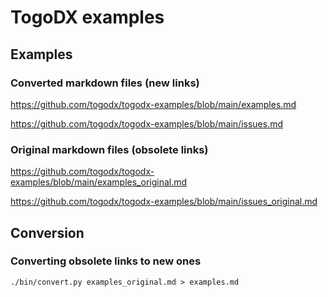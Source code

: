 # TogoDX examples

## Examples

### Converted markdown files (new links)

https://github.com/togodx/togodx-examples/blob/main/examples.md

https://github.com/togodx/togodx-examples/blob/main/issues.md

### Original markdown files (obsolete links)

https://github.com/togodx/togodx-examples/blob/main/examples_original.md

https://github.com/togodx/togodx-examples/blob/main/issues_original.md

## Conversion
### Converting obsolete links to new ones
```
./bin/convert.py examples_original.md > examples.md
```
